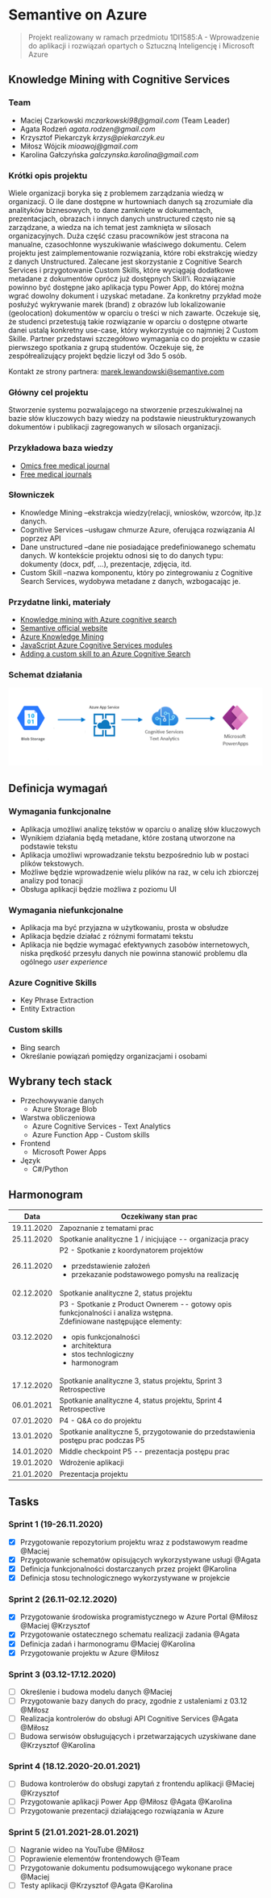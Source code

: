 # Semantive on Azure
> Projekt realizowany w ramach przedmiotu 1DI1585:A - Wprowadzenie do aplikacji i rozwiązań opartych o Sztuczną Inteligencję i Microsoft Azure

## Knowledge Mining with Cognitive Services

### Team
- Maciej Czarkowski _mczarkowski98@gmail.com_ (Team Leader)
- Agata Rodzeń _agata.rodzen@gmail.com_
- Krzysztof Piekarczyk _krzys@piekarczyk.eu_
- Miłosz Wójcik _mioawoj@gmail.com_
- Karolina Gałczyńska _galczynska.karolina@gmail.com_

### Krótki opis projektu
Wiele organizacji boryka się z problemem zarządzania wiedzą w organizacji. O ile dane dostępne w hurtowniach danych są zrozumiałe dla analityków biznesowych, to dane zamknięte w dokumentach, prezentacjach, obrazach i innych danych unstructured często nie są zarządzane, a wiedza na ich temat jest zamknięta w silosach organizacyjnych. Duża część czasu pracowników jest stracona na manualne, czasochłonne wyszukiwanie właściwego dokumentu. Celem projektu jest zaimplementowanie rozwiązania, które robi ekstrakcję wiedzy z danych Unstructured. Zalecane jest skorzystanie z Cognitive Search Services i przygotowanie Custom Skills, które wyciągają dodatkowe metadane z dokumentów oprócz już dostępnych Skill’i. Rozwiązanie powinno być dostępne jako aplikacja typu Power App, do której można wgrać dowolny dokument i uzyskać metadane. Za konkretny przykład może posłużyć wykrywanie marek (brand) z obrazów lub lokalizowanie (geolocation) dokumentów w oparciu o treści w nich zawarte. Oczekuje się, że studenci przetestują takie rozwiązanie w oparciu o dostępne otwarte danei ustalą konkretny use-case, który wykorzystuje co najmniej 2 Custom Skille. Partner przedstawi szczegółowo wymagania co do projektu w czasie pierwszego spotkania z grupą studentów. Oczekuje się, że zespółrealizujący projekt będzie liczył od 3do 5 osób. 

Kontakt ze strony partnera: marek.lewandowski@semantive.com

### Główny cel projektu
Stworzenie systemu pozwalającego na stworzenie przeszukiwalnej na bazie słów kluczowych bazy wiedzy na podstawie nieustrukturyzowanych dokumentów i publikacji zagregowanych w silosach organizacji.

### Przykładowa baza wiedzy
- [Omics free medical journal](https://www.omicsonline.org/free-medical-journals.php)
- [Free medical journals](http://www.freemedicaljournals.com/)

### Słowniczek

- Knowledge Mining –ekstrakcja wiedzy(relacji, wniosków, wzorców, itp.)z danych.
- Cognitive Services –usługaw chmurze Azure, oferująca rozwiązania AI poprzez API
- Dane unstructured –dane nie posiadające predefiniowanego schematu danych. W kontekście projektu odnosi się to do danych typu: dokumenty (docx, pdf, ...), prezentacje,      zdjęcia, itd.
- Custom Skill –nazwa komponentu, który po zintegrowaniu z Cognitive Search Services, wydobywa metadane z danych, wzbogacając je.

### Przydatne linki, materiały

- [Knowledge mining with Azure cognitive search](https://azure.microsoft.com/pl-pl/resources/videos/knowledge-mining-with-azure-cognitive-search/)
- [Semantive official website](https://semantive.com/pl/)
- [Azure Knowledge Mining](https://azure.microsoft.com/en-us/solutions/knowledge-mining/)
- [JavaScript Azure Cognitive Services modules](https://docs.microsoft.com/en-us/javascript/api/overview/azure/cognitive-services?view=azure-node-latest)
- [Adding a custom skill to an Azure Cognitive Search](https://docs.microsoft.com/pl-pl/azure/search/cognitive-search-custom-skill-interface)

### Schemat działania

![workflow_schema](https://github.com/azureWUT/semantiveOnAzure/blob/main/resources/workflow_schema_1.1.png)

## Definicja wymagań
### Wymagania funkcjonalne
- Aplikacja umożliwi analizę tekstów w oparciu o analizę słów kluczowych
- Wynikiem działania będą metadane, które zostaną utworzone na podstawie tekstu
- Aplikacja umożliwi wprowadzanie tekstu bezpośrednio lub w postaci plików tekstowych.
- Możliwe będzie wprowadzenie wielu plików na raz, w celu ich zbiorczej analizy pod tonacji
- Obsługa aplikacji będzie możliwa z poziomu UI

### Wymagania niefunkcjonalne
- Aplikacja ma być przyjazna w użytkowaniu, prosta w obsłudze
- Aplikacja będzie działać z różnymi formatami tekstu
- Aplikacja nie będzie wymagać efektywnych zasobów internetowych, niska prędkość przesyłu danych nie powinna stanowić problemu dla ogólnego *user experience*

### Azure Cognitive Skills
- Key Phrase Extraction
- Entity Extraction

### Custom skills
- Bing search
- Określanie powiązań pomiędzy organizacjami i osobami

## Wybrany tech stack
- Przechowywanie danych
    - Azure Storage Blob
- Warstwa obliczeniowa
    - Azure Cognitive Services - Text Analytics
    - Azure Function App - Custom skills
- Frontend
    - Microsoft Power Apps
- Język
    - C#/Python
## Harmonogram
| Data | Oczekiwany stan prac |
| ------ | ------ |
| 19.11.2020 | Zapoznanie z tematami prac |
| 25.11.2020 | Spotkanie analityczne 1 / inicjujące -- organizacja pracy |
| 26.11.2020 | P2 - Spotkanie z koordynatorem projektów<br><ul><li>przedstawienie założeń</li><li>przekazanie podstawowego pomysłu na realizację</li></ul> |
| 02.12.2020 | Spotkanie analityczne 2, status projektu |
| 03.12.2020 | P3 - Spotkanie z Product Ownerem -- gotowy opis funkcjonalności i analiza wstępna. <br> Zdefiniowane następujące elementy: <br><ul><li>opis funkcjonalności</li><li>architektura</li><li>stos technlogiczny</li><li>harmonogram</li></ul> |
| 17.12.2020 | Spotkanie analityczne 3, status projektu, Sprint 3 Retrospective |
| 06.01.2021 | Spotkanie analityczne 4, status projektu, Sprint 4 Retrospective |
| 07.01.2020 | P4 - Q&A co do projektu |
| 13.01.2020 | Spotkanie analityczne 5, przygotowanie do przedstawienia postępu prac podczas P5 |
| 14.01.2020 | Middle checkpoint P5 -- prezentacja postępu prac |
| 19.01.2020 | Wdrożenie aplikacji |
| 21.01.2020 | Prezentacja projektu | 

## Tasks
### Sprint 1 (19-26.11.2020)
- [x] Przygotowanie repozytorium projektu wraz z podstawowym readme @Maciej
- [x] Przygotowanie schematów opisujących wykorzystywane usługi @Agata
- [x] Definicja funkcjonalności dostarczanych przez projekt @Karolina
- [x] Definicja stosu technologicznego wykorzystywane w projekcie
### Sprint 2 (26.11-02.12.2020)
- [x] Przygotowanie środowiska programistycznego w Azure Portal @Miłosz @Maciej @Krzysztof
- [x] Przygotowanie ostatecznego schematu realizacji zadania @Agata
- [x] Definicja zadań i harmonogramu @Maciej @Karolina
- [x] Przygotowanie projektu w Azure @Miłosz
### Sprint 3 (03.12-17.12.2020)
- [ ] Określenie i budowa modelu danych @Maciej
- [ ] Przygotowanie bazy danych do pracy, zgodnie z ustaleniami z 03.12 @Miłosz
- [ ] Realizacja kontrolerów do obsługi API Cognitive Services @Agata @Miłosz
- [ ] Budowa serwisów obsługujących i przetwarzających uzyskiwane dane @Krzysztof @Karolina
### Sprint 4 (18.12.2020-20.01.2021)
- [ ] Budowa kontrolerów do obsługi zapytań z frontendu aplikacji @Maciej @Krzysztof
- [ ] Przygotowanie aplikacji Power App @Miłosz @Agata @Karolina
- [ ] Przygotowanie prezentacji działającego rozwiązania w Azure
### Sprint 5 (21.01.2021-28.01.2021)
- [ ] Nagranie wideo na YouTube @Miłosz
- [ ] Poprawienie elementów frontendowych @Team
- [ ] Przygotowanie dokumentu podsumowującego wykonane prace @Maciej
- [ ] Testy aplikacji @Krzysztof @Agata @Karolina
